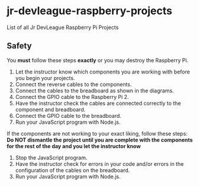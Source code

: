# jr-devleague-raspberry-projects
List of all Jr DevLeague Raspberry Pi Projects

## Safety
You **must** follow these steps **exactly** or you may destroy the Raspberry Pi.

1. Let the instructor know which components you are working with before you begin your projects.
2. Connect the reverse cables to the components.
3. Connect the cables to the breadboard as shown in the diagrams. 
4. Connect the GPIO cable to the Raspberry Pi 2.
5. Have the instructor check the cables are connected correctly to the component and breadboard.
6. Connect the GPIO cable to the breadboard.
7. Run your JavaScript program with Node.js. 

If the components are not working to your exact liking, follow these steps:
**Do NOT dismantle the project until you are complete with the components for the rest of the day and you let the instructor know**

1. Stop the JavaScript program.
2. Have the instructor check for errors in your code and/or errors in the configuration of the cables on the breadboard. 
3. Run your JavaScript program with Node.js.
